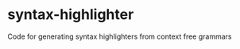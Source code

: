 # syntax-highlighter
Code for generating syntax highlighters from context free grammars

<!-- Reference to the semantic tokenizer: https://github.com/usethesource/rascal-language-servers/blob/52eb86d1b7c83a131816d3e6c9484fee80fe48e2/rascal-lsp/src/main/java/org/rascalmpl/vscode/lsp/util/SemanticTokenizer.java -->